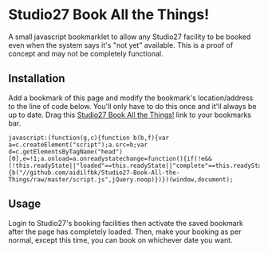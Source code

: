 Studio27 Book All the Things!
=============

A small javascript bookmarklet to allow any Studio27 facility to be booked even when the system says it's "not yet" available. This is a proof of concept and may not be completely functional.

Installation
---
Add a bookmark of this page and modify the bookmark's location/address to the line of code below. You'll only have to do this once and it'll always be up to date. Drag this [Studio27 Book All the Things!][bookmarklet] link to your bookmarks bar.

	javascript:(function(g,c){function b(b,f){var a=c.createElement("script");a.src=b;var d=c.getElementsByTagName("head")[0],e=!1;a.onload=a.onreadystatechange=function(){if(!e&&(!this.readyState||"loaded"==this.readyState||"complete"==this.readyState))e=!0,f(),a.onload=a.onreadystatechange=null,d.removeChild(a)};d.appendChild(a)}b("//ajax.googleapis.com/ajax/libs/jquery/1.7.2/jquery.min.js",function(){b("//github.com/aidilfbk/Studio27-Book-All-the-Things/raw/master/script.js",jQuery.noop)})})(window,document);

Usage
---
Login to Studio27's booking facilities then activate the saved bookmark after the page has completely loaded. Then, make your booking as per normal, except this time, you can book on whichever date you want.

[bookmarklet]:javascript:(function(){(function(window,document){if(!window.location.host.match('mobilearn.np.edu.sg'))return;var%20script=document.createElement('script');script.src='//github.com/aidilfbk/Studio27-Book-All-the-Things/raw/master/loader.js';try{document.body.appendChild(script);}catch(e){document.getElementsByTagName('body')[0].appendChild(script);};})(window,document)})();